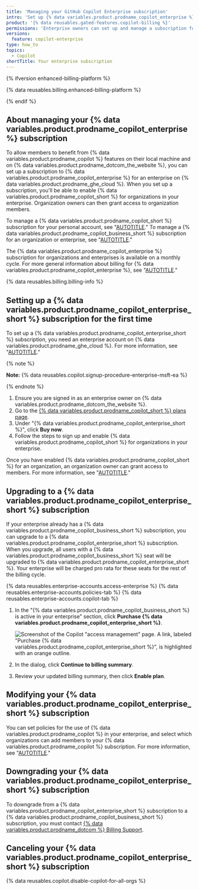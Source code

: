 ```yaml
---
title: 'Managing your GitHub Copilot Enterprise subscription'
intro: 'Set up {% data variables.product.prodname_copilot_enterprise %} for your enterprise account and manage your subscription.'
product: '{% data reusables.gated-features.copilot-billing %}'
permissions: 'Enterprise owners can set up and manage a subscription for {% data variables.product.prodname_copilot_enterprise %}.'
versions:
  feature: copilot-enterprise
type: how_to
topics:
  - Copilot
shortTitle: Your enterprise subscription
---
```


{% ifversion enhanced-billing-platform %}

{% data reusables.billing.enhanced-billing-platform %}

{% endif %}

## About managing your {% data variables.product.prodname_copilot_enterprise %} subscription

To allow members to benefit from {% data variables.product.prodname_copilot %} features on their local machine and on {% data variables.product.prodname_dotcom_the_website %}, you can set up a subscription to {% data variables.product.prodname_copilot_enterprise %} for an enterprise on {% data variables.product.prodname_ghe_cloud %}. When you set up a subscription, you'll be able to enable {% data variables.product.prodname_copilot_short %} for organizations in your enterprise. Organization owners can then grant access to organization members.

To manage a {% data variables.product.prodname_copilot_short %} subscription for your personal account, see "[AUTOTITLE](/billing/managing-billing-for-github-copilot/managing-your-github-copilot-individual-subscription)." To manage a {% data variables.product.prodname_copilot_business_short %} subscription for an organization or enterprise, see "[AUTOTITLE](/billing/managing-billing-for-github-copilot/managing-your-github-copilot-business-subscription)."

The {% data variables.product.prodname_copilot_enterprise %} subscription for organizations and enterprises is available on a monthly cycle. For more general information about billing for {% data variables.product.prodname_copilot_enterprise %}, see "[AUTOTITLE](/billing/managing-billing-for-github-copilot/about-billing-for-github-copilot#about-billing-for-github-copilot-business-and-github-copilot-enterprise)."

{% data reusables.billing.billing-info %}

## Setting up a {% data variables.product.prodname_copilot_enterprise_short %} subscription for the first time

To set up a {% data variables.product.prodname_copilot_enterprise_short %} subscription, you need an enterprise account on {% data variables.product.prodname_ghe_cloud %}. For more information, see "[AUTOTITLE](/admin/managing-your-enterprise-account/creating-an-enterprise-account)."

{% note %}

**Note:** {% data reusables.copilot.signup-procedure-enterprise-msft-ea %}

{% endnote %}

1. Ensure you are signed in as an enterprise owner on {% data variables.product.prodname_dotcom_the_website %}.
1. Go to the [{% data variables.product.prodname_copilot_short %} plans page](https://github.com/features/copilot/plans).
1. Under "{% data variables.product.prodname_copilot_enterprise_short %}", click **Buy now**.
1. Follow the steps to sign up and enable {% data variables.product.prodname_copilot_short %} for organizations in your enterprise.

Once you have enabled {% data variables.product.prodname_copilot_short %} for an organization, an organization owner can grant access to members. For more information, see "[AUTOTITLE](/copilot/managing-github-copilot-in-your-organization/managing-access-for-copilot-business-in-your-organization)."

## Upgrading to a {% data variables.product.prodname_copilot_enterprise_short %} subscription

If your enterprise already has a {% data variables.product.prodname_copilot_business_short %} subscription, you can upgrade to a {% data variables.product.prodname_copilot_enterprise_short %} subscription. When you upgrade, all users with a {% data variables.product.prodname_copilot_business_short %} seat will be upgraded to {% data variables.product.prodname_copilot_enterprise_short %}. Your enterprise will be charged pro rata for these seats for the rest of the billing cycle.

{% data reusables.enterprise-accounts.access-enterprise %}
{% data reusables.enterprise-accounts.policies-tab %}
{% data reusables.enterprise-accounts.copilot-tab %}
1. In the "{% data variables.product.prodname_copilot_business_short %} is active in your enterprise" section, click **Purchase {% data variables.product.prodname_copilot_enterprise_short %}**.

   ![Screenshot of the Copilot "access management" page. A link, labeled "Purchase {% data variables.product.prodname_copilot_enterprise_short %}", is highlighted with an orange outline.](/assets/images/help/copilot/purchase-copilot-enterprise.png)

1. In the dialog, click **Continue to billing summary**.
1. Review your updated billing summary, then click **Enable plan**.

## Modifying your {% data variables.product.prodname_copilot_enterprise_short %} subscription

You can set policies for the use of {% data variables.product.prodname_copilot %} in your enterprise, and select which organizations can add members to your {% data variables.product.prodname_copilot %} subscription. For more information, see "[AUTOTITLE](/admin/policies/enforcing-policies-for-your-enterprise/enforcing-policies-for-github-copilot-in-your-enterprise)."

## Downgrading your {% data variables.product.prodname_copilot_enterprise_short %} subscription

To downgrade from a {% data variables.product.prodname_copilot_enterprise_short %} subscription to a {% data variables.product.prodname_copilot_business_short %} subscription, you must contact [{% data variables.product.prodname_dotcom %} Billing Support](https://support.github.com).

## Canceling your {% data variables.product.prodname_copilot_enterprise_short %} subscription

{% data reusables.copilot.disable-copilot-for-all-orgs %}
